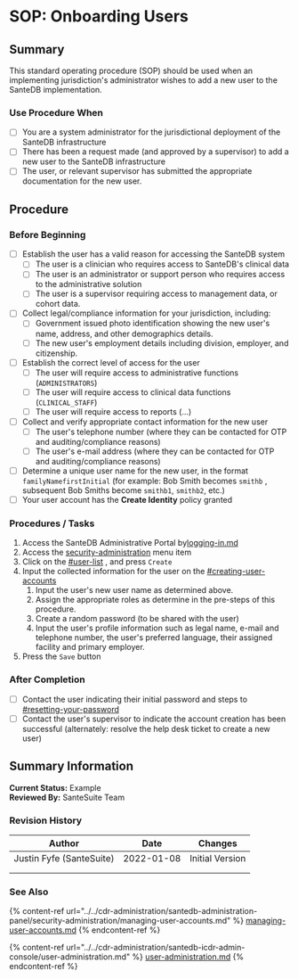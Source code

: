 # SOP: Onboarding Users

## Summary

This standard operating procedure (SOP) should be used when an implementing jurisdiction's administrator wishes to add a new user to the SanteDB implementation.&#x20;

### Use Procedure When

* [ ] You are a system administrator for the jurisdictional deployment of the SanteDB infrastructure
* [ ] There has been a request made (and approved by a supervisor) to add a new user to the SanteDB infrastructure
* [ ] The user, or relevant supervisor has submitted the appropriate documentation for the new user.

## Procedure

### Before Beginning

* [ ] Establish the user has a valid reason for accessing the SanteDB system
  * [ ] The user is a clinician who requires access to SanteDB's clinical data
  * [ ] The user is an administrator or support person who requires access to the administrative solution
  * [ ] The user is a supervisor requiring access to management data, or cohort data.
* [ ] Collect legal/compliance information for your jurisdiction, including:
  * [ ] Government issued photo identification showing the new user's name, address, and other demographics details.
  * [ ] The new user's employment details including division, employer, and citizenship.
* [ ] Establish the correct level of access for the user
  * [ ] The user will require access to administrative functions (`ADMINISTRATORS`)
  * [ ] The user will require access to clinical data functions (`CLINICAL_STAFF`)
  * [ ] The user will require access to reports (...)
* [ ] Collect and verify appropriate contact information for the new user
  * [ ] The user's telephone number (where they can be contacted for OTP and auditing/compliance reasons)
  * [ ] The user's e-mail address (where they can be contacted for OTP and auditing/compliance reasons)
* [ ] Determine a unique user name for the new user, in the format `familyNamefirstInitial` (for example: Bob Smith becomes `smithb` , subsequent Bob Smiths become `smithb1`, `smithb2`, etc.)
* [ ] Your user account has the **Create Identity** policy granted

### Procedures / Tasks

1. Access the SanteDB Administrative Portal by[logging-in.md](../../cdr-administration/santedb-administration-panel/logging-in.md "mention")
2. Access the [security-administration](../../cdr-administration/santedb-administration-panel/security-administration/ "mention") menu item
3. Click on the [#user-list](../../cdr-administration/santedb-administration-panel/security-administration/managing-user-accounts.md#user-list "mention") , and press `Create`
4. Input the collected information for the user on the [#creating-user-accounts](../../cdr-administration/santedb-administration-panel/security-administration/managing-user-accounts.md#creating-user-accounts "mention")
   1. Input the user's new user name as determined above.
   2. Assign the appropriate roles as determine in the pre-steps of this procedure.
   3. Create a random password (to be shared with the user)
   4. Input the user's profile information such as legal name, e-mail and telephone number, the user's preferred language, their assigned facility and primary employer.
5. Press the `Save` button

### After Completion

* [ ] Contact the user indicating their initial password and steps to [#resetting-your-password](../../cdr-administration/santedb-administration-panel/managing-your-profile.md#resetting-your-password "mention")
* [ ] Contact the user's supervisor to indicate the account creation has been successful (alternately: resolve the help desk ticket to create a new user)

## Summary Information

**Current Status:** Example\
**Reviewed By:** SanteSuite Team

### **Revision History**

| Author                   | Date       | Changes         |
| ------------------------ | ---------- | --------------- |
| Justin Fyfe (SanteSuite) | 2022-01-08 | Initial Version |
|                          |            |                 |
|                          |            |                 |

### See Also

{% content-ref url="../../cdr-administration/santedb-administration-panel/security-administration/managing-user-accounts.md" %}
[managing-user-accounts.md](../../cdr-administration/santedb-administration-panel/security-administration/managing-user-accounts.md)
{% endcontent-ref %}

{% content-ref url="../../cdr-administration/santedb-icdr-admin-console/user-administration.md" %}
[user-administration.md](../../cdr-administration/santedb-icdr-admin-console/user-administration.md)
{% endcontent-ref %}

